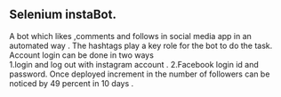 ## Selenium instaBot.
A bot which likes ,comments and follows in social media app in an automated way . The hashtags play a key role for the bot to do the task. Account login can be done in two ways  
 1.login and log out with instagram account .
 2.Facebook login id and password.
Once deployed increment in the number of followers can be noticed by 49 percent in 10 days . 
